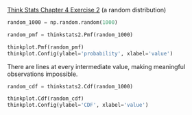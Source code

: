 [Think Stats Chapter 4 Exercise 2](http://greenteapress.com/thinkstats2/html/thinkstats2005.html#toc41) (a random distribution)

```python
random_1000 = np.random.random(1000)

random_pmf = thinkstats2.Pmf(random_1000)

thinkplot.Pmf(random_pmf)
thinkplot.Config(ylabel='probability', xlabel='value')
```

There are lines at every intermediate value, making meaningful observations impossible.

```python
random_cdf = thinkstats2.Cdf(random_1000)

thinkplot.Cdf(random_cdf)
thinkplot.Config(ylabel='CDF', xlabel='value')
```
